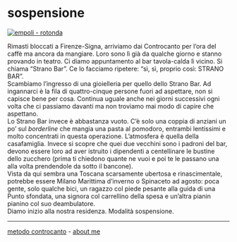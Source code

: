 # sospensione  

[![](https://live.staticflickr.com/65535/51794353879_3ace2b700b_c.jpg "empoli - rotonda")](https://flic.kr/s/aHBqjzwAJ2)   

Rimasti bloccati a Firenze-Signa, arriviamo dai Controcanto per l’ora del caffè ma ancora da mangiare. Loro sono lì già da qualche giorno e stanno provando in teatro. Ci diamo appuntamento al bar tavola-calda lì vicino. Si chiama “Strano Bar”. Ce lo facciamo ripetere: “sì, sì, proprio così: STRANO BAR”.  
Scambiamo l’ingresso di una gioielleria per quello dello Strano Bar. Ad ingannarci è la fila di quattro-cinque persone fuori ad aspettare, non si capisce bene per cosa. Continua uguale anche nei giorni successivi ogni volta che ci passiamo davanti ma non troviamo mai modo di capire che aspettano.    
Lo Strano Bar invece è abbastanza vuoto. C’è solo una coppia di anziani un po’ sul *borderline* che mangia una pasta al pomodoro, entrambi lentissimi e molto concentrati in questa operazione. L’atmosfera è quella della casafamiglia. Invece si scopre che quei due vecchini sono i padroni del bar, devono essere loro ad aver istruito i dipendenti a centellinare le bustine dello zucchero (prima ti chiedono quante ne vuoi e poi te le passano una alla volta prendendole da sotto il bancone).  
Vista da qui sembra una Toscana scarsamente ubertosa e rinascimentale, potrebbe essere Milano Marittima d’inverno o Spinaceto ad agosto: poca gente, solo qualche bici, un ragazzo col piede pesante alla guida di una Punto sfondata, una signora col carrellino della spesa e un’altra pianin pianino col suo deambulatore.  
Diamo inizio alla nostra residenza. Modalità sospensione.  

---   
[metodo controcanto](https://cacioman.github.io/controcanto000.html) - [about me](https://about.me/cacioman) 
